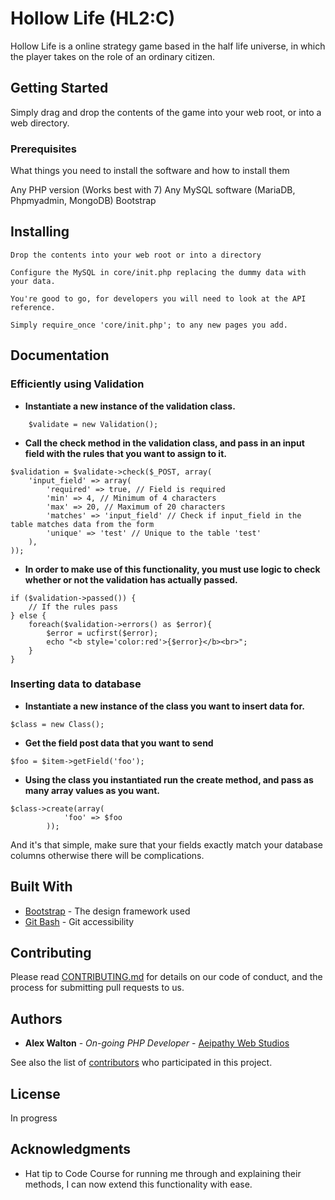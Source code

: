 # Hollow Life (HL2:C)

Hollow Life is a online strategy game based in the half life universe, in which the player takes on the role of an ordinary citizen.

## Getting Started

Simply drag and drop the contents of the game into your web root, or into a web directory.

### Prerequisites

What things you need to install the software and how to install them

Any PHP version (Works best with 7)
Any MySQL software (MariaDB, Phpmyadmin, MongoDB)
Bootstrap

## Installing

```
Drop the contents into your web root or into a directory

Configure the MySQL in core/init.php replacing the dummy data with your data.

You're good to go, for developers you will need to look at the API reference.

Simply require_once 'core/init.php'; to any new pages you add.
```

## Documentation

### Efficiently using Validation

* **Instantiate a new instance of the validation class.**
```
	$validate = new Validation();
```

* **Call the check method in the validation class, and pass in an input 
field with the rules that you want to assign to it.**
```
$validation = $validate->check($_POST, array(
    'input_field' => array(
        'required' => true, // Field is required
        'min' => 4, // Minimum of 4 characters
        'max' => 20, // Maximum of 20 characters
        'matches' => 'input_field' // Check if input_field in the table matches data from the form
        'unique' => 'test' // Unique to the table 'test'
    ), 
));
```

* **In order to make use of this functionality, you must use logic to check whether
 or not the validation has actually passed.**
```
if ($validation->passed()) {
    // If the rules pass
} else {
    foreach($validation->errors() as $error){ 
        $error = ucfirst($error);
        echo "<b style='color:red'>{$error}</b><br>";
    }
}

```

### Inserting data to database

* **Instantiate a new instance of the class you want to insert data for.**

```
$class = new Class();
```

* **Get the field post data that you want to send**
```
$foo = $item->getField('foo');
```

* **Using the class you instantiated run the create method, and pass as many array values
as you want.**

```$xslt
$class->create(array(
            'foo' => $foo
        ));
```

And it's that simple, make sure that your fields exactly match your database columns otherwise 
there will be complications.

## Built With

* [Bootstrap](http://www.bootstrap.com/) - The design framework used
* [Git Bash](https://git-for-windows.github.io/) - Git accessibility

## Contributing

Please read [CONTRIBUTING.md](https://gist.github.com/PurpleBooth/b24679402957c63ec426) for details on our code of conduct, and the process for submitting pull requests to us.

## Authors

* **Alex Walton** - *On-going PHP Developer* - [Aeipathy Web Studios](https://facebook.com/AeipathyWebStudios)

See also the list of [contributors](https://github.com/AeipathyWebStudios/HL2-C/contributors) who participated in this project.

## License

In progress

## Acknowledgments

* Hat tip to Code Course for running me through and explaining their methods, I can now extend this functionality with ease.
